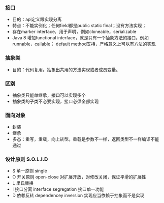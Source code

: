 ### 接口
- 目的：api定义跟实现分离
- 特点：不能实例化；任何field都是public static final；没有方法实现；
- 存在marker interface，用于声明，例如cloneable，serializable
- Java 8 增加functional interface，就是只有一个抽象方法的接口，例如runnable，callable； default method支持，严格意义上可以有方法的实现

### 抽象类
- 目的：代码复用，抽象出共用的方法实现或者成员变量。


### 区别
- 抽象类只能单继承，接口可以实现多个
- 抽象类的子类不必要实现，接口必须全部实现


### 面向对象
- 封装
- 继承
- 多态：重写，重载，向上转型。重载是参数不一样，返回类型不一样编译不能通过


### 设计原则 S.O.L.I.D
- S 单一原则 single
- O 开关原则 open-close 对扩展开放，对修改关闭，保证平滑的扩展性
- L 里氏替换  
- I 接口分离 interface segregation 接口单一功能
- D 依赖反转 dependencey inversion 实现应当依赖于抽象而不是实现
